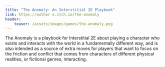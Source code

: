 ```yaml
---
title: "The Anomaly: An Interstitial 2E Playbook"
link: https://author-x.itch.io/the-anomaly
header:
    teaser: /assets/images/games/the-anomaly.png
---
```


The Anomaly is a playbook for Interstitial 2E about playing a character who exists and interacts with the world in a fundamentally different way, and is also intended as a source of extra moves for players that want to focus on the friction and conflict that comes from characters of different physical realities, or fictional genres, interacting.